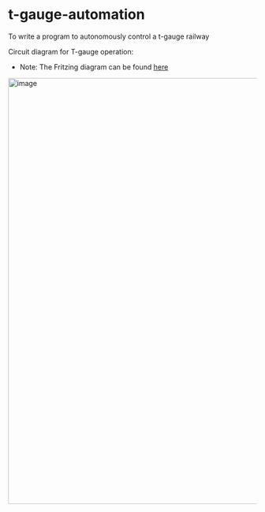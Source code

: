 # t-gauge-automation

To write a program to autonomously control a t-gauge railway

Circuit diagram for T-gauge operation:
 * Note: The Fritzing diagram can be found [here](./Documentation/t-gauge-automation-schematic.fzz)
<img width="1646" height="864" alt="image" src="https://github.com/user-attachments/assets/053eef1b-0013-4102-b718-087b06b0587d" />
